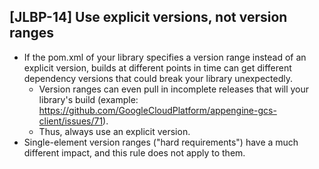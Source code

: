 [JLBP-14] Use explicit versions, not version ranges
---------------------------------------------------

- If the pom.xml of your library specifies a version range instead of an
  explicit version, builds at different points in time can get different
  dependency versions that could break your library unexpectedly.
  - Version ranges can even pull in incomplete releases that will your
    library's build (example:
    https://github.com/GoogleCloudPlatform/appengine-gcs-client/issues/71).
  - Thus, always use an explicit version.
- Single-element version ranges ("hard requirements") have a much different
  impact, and this rule does not apply to them.
